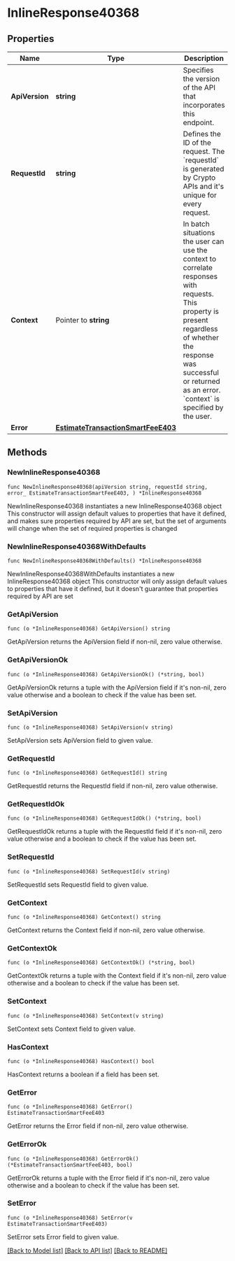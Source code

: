 # InlineResponse40368

## Properties

Name | Type | Description | Notes
------------ | ------------- | ------------- | -------------
**ApiVersion** | **string** | Specifies the version of the API that incorporates this endpoint. | 
**RequestId** | **string** | Defines the ID of the request. The &#x60;requestId&#x60; is generated by Crypto APIs and it&#39;s unique for every request. | 
**Context** | Pointer to **string** | In batch situations the user can use the context to correlate responses with requests. This property is present regardless of whether the response was successful or returned as an error. &#x60;context&#x60; is specified by the user. | [optional] 
**Error** | [**EstimateTransactionSmartFeeE403**](EstimateTransactionSmartFeeE403.md) |  | 

## Methods

### NewInlineResponse40368

`func NewInlineResponse40368(apiVersion string, requestId string, error_ EstimateTransactionSmartFeeE403, ) *InlineResponse40368`

NewInlineResponse40368 instantiates a new InlineResponse40368 object
This constructor will assign default values to properties that have it defined,
and makes sure properties required by API are set, but the set of arguments
will change when the set of required properties is changed

### NewInlineResponse40368WithDefaults

`func NewInlineResponse40368WithDefaults() *InlineResponse40368`

NewInlineResponse40368WithDefaults instantiates a new InlineResponse40368 object
This constructor will only assign default values to properties that have it defined,
but it doesn't guarantee that properties required by API are set

### GetApiVersion

`func (o *InlineResponse40368) GetApiVersion() string`

GetApiVersion returns the ApiVersion field if non-nil, zero value otherwise.

### GetApiVersionOk

`func (o *InlineResponse40368) GetApiVersionOk() (*string, bool)`

GetApiVersionOk returns a tuple with the ApiVersion field if it's non-nil, zero value otherwise
and a boolean to check if the value has been set.

### SetApiVersion

`func (o *InlineResponse40368) SetApiVersion(v string)`

SetApiVersion sets ApiVersion field to given value.


### GetRequestId

`func (o *InlineResponse40368) GetRequestId() string`

GetRequestId returns the RequestId field if non-nil, zero value otherwise.

### GetRequestIdOk

`func (o *InlineResponse40368) GetRequestIdOk() (*string, bool)`

GetRequestIdOk returns a tuple with the RequestId field if it's non-nil, zero value otherwise
and a boolean to check if the value has been set.

### SetRequestId

`func (o *InlineResponse40368) SetRequestId(v string)`

SetRequestId sets RequestId field to given value.


### GetContext

`func (o *InlineResponse40368) GetContext() string`

GetContext returns the Context field if non-nil, zero value otherwise.

### GetContextOk

`func (o *InlineResponse40368) GetContextOk() (*string, bool)`

GetContextOk returns a tuple with the Context field if it's non-nil, zero value otherwise
and a boolean to check if the value has been set.

### SetContext

`func (o *InlineResponse40368) SetContext(v string)`

SetContext sets Context field to given value.

### HasContext

`func (o *InlineResponse40368) HasContext() bool`

HasContext returns a boolean if a field has been set.

### GetError

`func (o *InlineResponse40368) GetError() EstimateTransactionSmartFeeE403`

GetError returns the Error field if non-nil, zero value otherwise.

### GetErrorOk

`func (o *InlineResponse40368) GetErrorOk() (*EstimateTransactionSmartFeeE403, bool)`

GetErrorOk returns a tuple with the Error field if it's non-nil, zero value otherwise
and a boolean to check if the value has been set.

### SetError

`func (o *InlineResponse40368) SetError(v EstimateTransactionSmartFeeE403)`

SetError sets Error field to given value.



[[Back to Model list]](../README.md#documentation-for-models) [[Back to API list]](../README.md#documentation-for-api-endpoints) [[Back to README]](../README.md)


